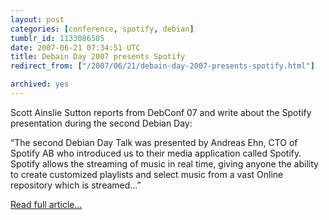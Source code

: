 ```yaml
---
layout: post
categories: [conference, spotify, debian]
tumblr_id: 1133086585  
date: 2007-06-21 07:34:51 UTC
title: Debain Day 2007 presents Spotify
redirect_from: ["/2007/06/21/debain-day-2007-presents-spotify.html"]

archived: yes
---
```


Scott Ainslie Sutton reports from DebConf 07 and write about the Spotify presentation during the second Debian Day:

<p class="medium">“The second Debian Day Talk was presented by Andreas Ehn, CTO of Spotify AB who introduced us to their media application called Spotify. Spotify allows the streaming of music in real time, giving anyone the ability to create customized playlists and select music from a vast Online repository which is streamed...”</p>

<a href="http://ainsliesuttonscott.wordpress.com/2007/06/16/debian-day-2007-a-new-experience/">Read full article...</a>
